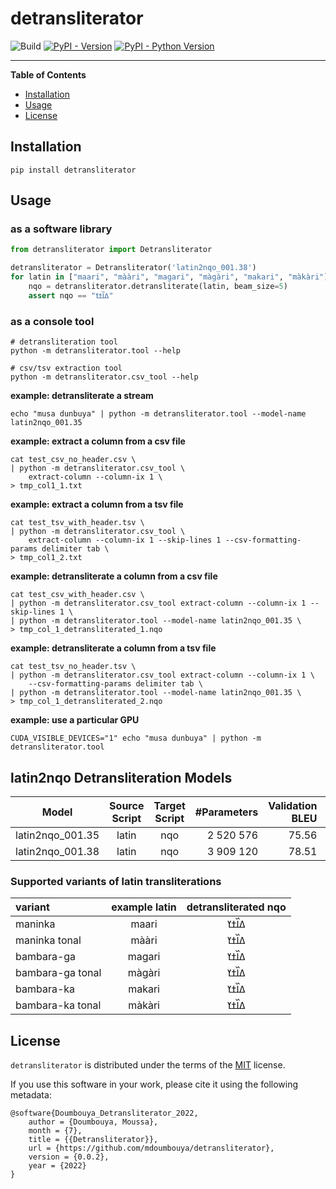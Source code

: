 # detransliterator

![Build](https://github.com/mdoumbouya/detransliterator/actions/workflows/ci.yaml/badge.svg) [![PyPI - Version](https://img.shields.io/pypi/v/detransliterator.svg)](https://pypi.org/project/detransliterator)
[![PyPI - Python Version](https://img.shields.io/pypi/pyversions/detransliterator.svg)](https://pypi.org/project/detransliterator)




-----

**Table of Contents**

- [Installation](#installation)
- [Usage](#usage)
- [License](#license)

## Installation

```console
pip install detransliterator
```

## Usage

### as a software library
```python
from detransliterator import Detransliterator

detransliterator = Detransliterator('latin2nqo_001.38')
for latin in ["maari", "mààri", "magari", "màgàri", "makari", "màkàri"]:
    nqo = detransliterator.detransliterate(latin, beam_size=5)
    assert nqo == "ߡߊ߰ߙߌ"
```

### as a console tool
```console
# detransliteration tool
python -m detransliterator.tool --help

# csv/tsv extraction tool
python -m detransliterator.csv_tool --help
```

**example: detransliterate a stream**
```console
echo "musa dunbuya" | python -m detransliterator.tool --model-name latin2nqo_001.35
```

**example: extract a column from a csv file**
```console
cat test_csv_no_header.csv \
| python -m detransliterator.csv_tool \
    extract-column --column-ix 1 \
> tmp_col1_1.txt
```

**example: extract a column from  a tsv file**
```console
cat test_tsv_with_header.tsv \
| python -m detransliterator.csv_tool \
    extract-column --column-ix 1 --skip-lines 1 --csv-formatting-params delimiter tab \
> tmp_col1_2.txt
```


**example: detransliterate a column from a csv file**
```console
cat test_csv_with_header.csv \
| python -m detransliterator.csv_tool extract-column --column-ix 1 --skip-lines 1 \
| python -m detransliterator.tool --model-name latin2nqo_001.35 \
> tmp_col_1_detransliterated_1.nqo
```

**example: detransliterate a column from a tsv file**
```console
cat test_tsv_no_header.tsv \
| python -m detransliterator.csv_tool extract-column --column-ix 1 \
    --csv-formatting-params delimiter tab \
| python -m detransliterator.tool --model-name latin2nqo_001.35 \
> tmp_col_1_detransliterated_2.nqo
```

**example: use a particular GPU**
```console
CUDA_VISIBLE_DEVICES="1" echo "musa dunbuya" | python -m detransliterator.tool
```

## latin2nqo Detransliteration Models
|Model|Source Script|Target Script|#Parameters|Validation BLEU|Test BLEU|
|:--:|:--:|:--:|--:|--:|--:|
|latin2nqo_001.35|latin|nqo|2 520 576|75.56|74.14|
|latin2nqo_001.38|latin|nqo|3 909 120|78.51|77.06|

### Supported variants of latin transliterations
|variant|example latin|detransliterated nqo|
|:--|:--:|:--:|
|maninka | maari | ߡߊ߰ߙߌ |
|maninka tonal | mààri| ߡߊ߰ߙߌ |
|bambara-ga | magari| ߡߊ߰ߙߌ |
|bambara-ga tonal | màgàri| ߡߊ߰ߙߌ |
|bambara-ka | makari| ߡߊ߰ߙߌ |
|bambara-ka tonal | màkàri| ߡߊ߰ߙߌ |


## License

`detransliterator` is distributed under the terms of the [MIT](https://spdx.org/licenses/MIT.html) license.

If you use this software in your work, please cite it using the following metadata:
```
@software{Doumbouya_Detransliterator_2022,
    author = {Doumbouya, Moussa},
    month = {7},
    title = {{Detransliterator}},
    url = {https://github.com/mdoumbouya/detransliterator},
    version = {0.0.2},
    year = {2022}
}
```
